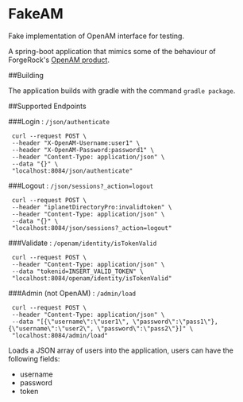 # FakeAM
Fake implementation of OpenAM interface for testing.

A spring-boot application that mimics some of the behaviour of ForgeRock's [OpenAM product](https://www.forgerock.com/platform/access-management/).

##Building

The application builds with gradle with the command `gradle package`.

##Supported Endpoints

###Login : `/json/authenticate`

     curl --request POST \
     --header "X-OpenAM-Username:user1" \
     --header "X-OpenAM-Password:password1" \
     --header "Content-Type: application/json" \
     --data "{}" \
     "localhost:8084/json/authenticate"


###Logout : `/json/sessions?_action=logout`

     curl --request POST \
     --header "iplanetDirectoryPro:invalidtoken" \
     --header "Content-Type: application/json" \
     --data "{}" \
     "localhost:8084/json/sessions?_action=logout"



###Validate : `/openam/identity/isTokenValid`

     curl --request POST \
     --header "Content-Type: application/json" \
     --data "tokenid=INSERT_VALID_TOKEN" \
     "localhost:8084/openam/identity/isTokenValid"

###Admin (not OpenAM) : `/admin/load`

     curl --request POST \
     --header "Content-Type: application/json" \
     --data "[{\"username\":\"user1\", \"password\":\"pass1\"}, {\"username\":\"user2\", \"password\":\"pass2\"}]" \
     "localhost:8084/admin/load"

Loads a JSON array of users into the application, users can have the following fields:

* username
* password
* token
